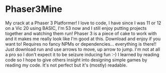 # Phaser3Mine
 My crack at a Phaser 3 Platformer!  I love to code, I have since I was 11 or 12 on a Vic 20 using BASIC, I'm 53 now and I still enjoy putting projects together and watching them run!  Phaser 3 is a piece of cake to work with and it makes me really look like I'm good at this.  Download and enjoy if you want to! Requires no fancy NPMs or dependencies... everything is there!! Just download run and use arrows to move, up arrow to jump.  I'm not at all a pro so I don't expect it to be seizure inducing fun :-)  I learned by reading code so I hope to give others insight into designing simple games by reading my code. It's not perfect but it's (mostly) readable.
